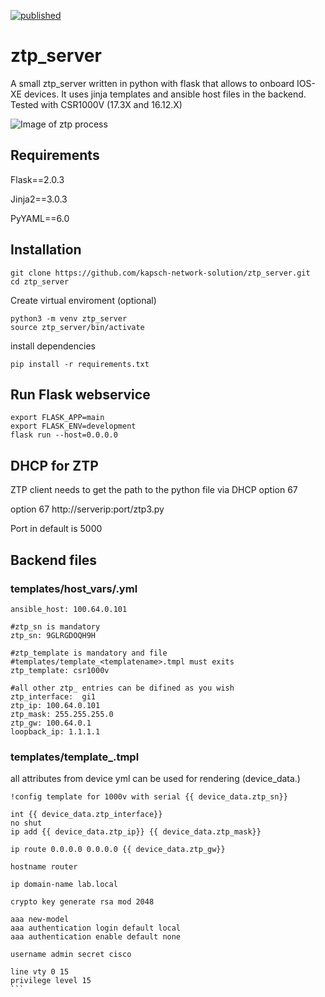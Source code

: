 [![published](https://static.production.devnetcloud.com/codeexchange/assets/images/devnet-published.svg)](https://developer.cisco.com/codeexchange/github/repo/kapsch-network-solution/ztp_server)

# ztp_server

A small ztp_server written in python with flask that allows to onboard IOS-XE devices. It uses jinja templates and ansible host files in the backend.
Tested with CSR1000V (17.3X and 16.12.X)

![Image of ztp process](https://i.ibb.co/hmJgyCk/ztp-server.png)



## Requirements
Flask==2.0.3

Jinja2==3.0.3

PyYAML==6.0

## Installation

``` 
git clone https://github.com/kapsch-network-solution/ztp_server.git
cd ztp_server
```

Create virtual enviroment (optional)

``` 
python3 -m venv ztp_server
source ztp_server/bin/activate
```

install dependencies

```
pip install -r requirements.txt 
```


## Run Flask webservice

```
export FLASK_APP=main
export FLASK_ENV=development
flask run --host=0.0.0.0
```

## DHCP for ZTP

ZTP client needs to get the path to the python file via DHCP option 67

option 67 http://serverip:port/ztp3.py

Port in default is 5000

## Backend files

### templates/host_vars/<devicename>.yml

```
ansible_host: 100.64.0.101
  
#ztp_sn is mandatory
ztp_sn: 9GLRGDOQH9H
  
#ztp_template is mandatory and file 
#templates/template_<templatename>.tmpl must exits
ztp_template: csr1000v
  
#all other ztp_ entries can be difined as you wish
ztp_interface:  gi1
ztp_ip: 100.64.0.101
ztp_mask: 255.255.255.0
ztp_gw: 100.64.0.1
loopback_ip: 1.1.1.1
```

### templates/template_<templatename>.tmpl

all attributes from device yml can be used for rendering (device_data.<attributename>) 
````
!config template for 1000v with serial {{ device_data.ztp_sn}}

int {{ device_data.ztp_interface}}
no shut
ip add {{ device_data.ztp_ip}} {{ device_data.ztp_mask}}

ip route 0.0.0.0 0.0.0.0 {{ device_data.ztp_gw}}

hostname router

ip domain-name lab.local

crypto key generate rsa mod 2048

aaa new-model
aaa authentication login default local
aaa authentication enable default none

username admin secret cisco

line vty 0 15
privilege level 15
```
 

